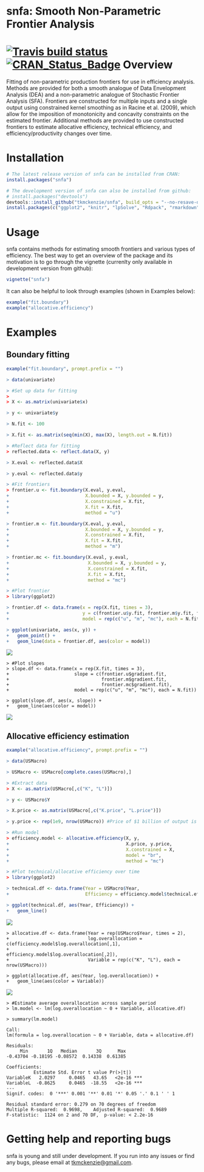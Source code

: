 
<!-- README.md is generated from README.Rmd. Please edit that file -->
snfa: Smooth Non-Parametric Frontier Analysis
=============================================

[![Travis build status](https://travis-ci.org/tkmckenzie/snfa.svg?branch=master)](https://travis-ci.org/tkmckenzie/snfa)
[![CRAN_Status_Badge](https://www.r-pkg.org/badges/version/snfa)](https://cran.r-project.org/package=snfa)
Overview
========

Fitting of non-parametric production frontiers for use in efficiency analysis. Methods are provided for both a smooth analogue of Data Envelopment Analysis (DEA) and a non-parametric analogue of Stochastic Frontier Analysis (SFA). Frontiers are constructed for multiple inputs and a single output using constrained kernel smoothing as in Racine et al. (2009), which allow for the imposition of monotonicity and concavity constraints on the estimated frontier. Additional methods are provided to use constructed frontiers to estimate allocative efficiency, technical efficiency, and efficiency/productivity changes over time.

Installation
============

``` r
# The latest release version of snfa can be installed from CRAN:
install.packages("snfa")

# The development version of snfa can also be installed from github:
# install.packages("devtools")
devtools::install_github("tkmckenzie/snfa", build_opts = "--no-resave-data")
install.packages(c("ggplot2", "knitr", "lpSolve", "Rdpack", "rmarkdown")) # Install suggested packages
```

Usage
=====

snfa contains methods for estimating smooth frontiers and various types of efficiency. The best way to get an overview of the package and its motivation is to go through the vignette (currenlty only available in development version from github):

``` r
vignette("snfa")
```

It can also be helpful to look through examples (shown in Examples below):

``` r
example("fit.boundary")
example("allocative.efficiency")
```

Examples
========

Boundary fitting
----------------

``` r
example("fit.boundary", prompt.prefix = "")

> data(univariate)

> #Set up data for fitting
> 
> X <- as.matrix(univariate$x)

> y <- univariate$y

> N.fit <- 100

> X.fit <- as.matrix(seq(min(X), max(X), length.out = N.fit))

> #Reflect data for fitting
> reflected.data <- reflect.data(X, y)

> X.eval <- reflected.data$X

> y.eval <- reflected.data$y

> #Fit frontiers
> frontier.u <- fit.boundary(X.eval, y.eval, 
+                            X.bounded = X, y.bounded = y,
+                            X.constrained = X.fit,
+                            X.fit = X.fit,
+                            method = "u")

> frontier.m <- fit.boundary(X.eval, y.eval, 
+                            X.bounded = X, y.bounded = y,
+                            X.constrained = X.fit,
+                            X.fit = X.fit,
+                            method = "m")

> frontier.mc <- fit.boundary(X.eval, y.eval, 
+                             X.bounded = X, y.bounded = y,
+                             X.constrained = X.fit,
+                             X.fit = X.fit,
+                             method = "mc")

> #Plot frontier
> library(ggplot2)

> frontier.df <- data.frame(x = rep(X.fit, times = 3),
+                           y = c(frontier.u$y.fit, frontier.m$y.fit, frontier.mc$y.fit),
+                           model = rep(c("u", "m", "mc"), each = N.fit))

> ggplot(univariate, aes(x, y)) +
+   geom_point() +
+   geom_line(data = frontier.df, aes(color = model))
```

<img src="man/figures/README-unnamed-chunk-5-1.png" style="display: block; margin: auto;" />


    > #Plot slopes
    > slope.df <- data.frame(x = rep(X.fit, times = 3),
    +                        slope = c(frontier.u$gradient.fit,
    +                                  frontier.m$gradient.fit,
    +                                  frontier.mc$gradient.fit),
    +                        model = rep(c("u", "m", "mc"), each = N.fit))

    > ggplot(slope.df, aes(x, slope)) +
    +   geom_line(aes(color = model))

<img src="man/figures/README-unnamed-chunk-5-2.png" style="display: block; margin: auto;" />

Allocative efficiency estimation
--------------------------------

``` r
example("allocative.efficiency", prompt.prefix = "")

> data(USMacro)

> USMacro <- USMacro[complete.cases(USMacro),]

> #Extract data
> X <- as.matrix(USMacro[,c("K", "L")])

> y <- USMacro$Y

> X.price <- as.matrix(USMacro[,c("K.price", "L.price")])

> y.price <- rep(1e9, nrow(USMacro)) #Price of $1 billion of output is $1 billion

> #Run model
> efficiency.model <- allocative.efficiency(X, y,
+                                           X.price, y.price,
+                                           X.constrained = X,
+                                           model = "br",
+                                           method = "mc")

> #Plot technical/allocative efficiency over time
> library(ggplot2)

> technical.df <- data.frame(Year = USMacro$Year,
+                            Efficiency = efficiency.model$technical.efficiency)

> ggplot(technical.df, aes(Year, Efficiency)) +
+   geom_line()
```

<img src="man/figures/README-unnamed-chunk-6-1.png" style="display: block; margin: auto;" />


    > allocative.df <- data.frame(Year = rep(USMacro$Year, times = 2),
    +                             log.overallocation = c(efficiency.model$log.overallocation[,1],
    +                                                    efficiency.model$log.overallocation[,2]),
    +                             Variable = rep(c("K", "L"), each = nrow(USMacro)))

    > ggplot(allocative.df, aes(Year, log.overallocation)) +
    +   geom_line(aes(color = Variable))

<img src="man/figures/README-unnamed-chunk-6-2.png" style="display: block; margin: auto;" />


    > #Estimate average overallocation across sample period
    > lm.model <- lm(log.overallocation ~ 0 + Variable, allocative.df)

    > summary(lm.model)

    Call:
    lm(formula = log.overallocation ~ 0 + Variable, data = allocative.df)

    Residuals:
         Min       1Q   Median       3Q      Max 
    -0.43704 -0.18195 -0.08572  0.14338  0.61385 

    Coefficients:
              Estimate Std. Error t value Pr(>|t|)    
    VariableK   2.0297     0.0465   43.65   <2e-16 ***
    VariableL  -0.8625     0.0465  -18.55   <2e-16 ***
    ---
    Signif. codes:  0 '***' 0.001 '**' 0.01 '*' 0.05 '.' 0.1 ' ' 1

    Residual standard error: 0.279 on 70 degrees of freedom
    Multiple R-squared:  0.9698,    Adjusted R-squared:  0.9689 
    F-statistic:  1124 on 2 and 70 DF,  p-value: < 2.2e-16

Getting help and reporting bugs
===============================

snfa is young and still under development. If you run into any issues or find any bugs, please email at <tkmckenzie@gmail.com>.

